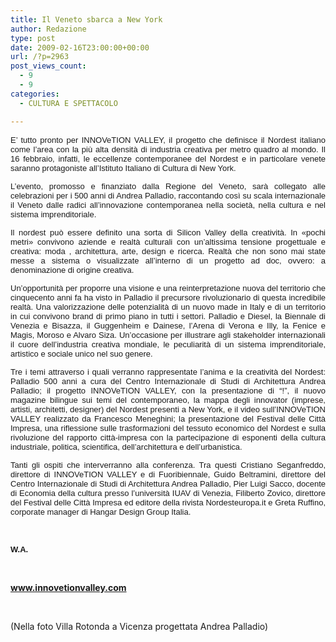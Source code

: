 ```yaml
---
title: Il Veneto sbarca a New York
author: Redazione
type: post
date: 2009-02-16T23:00:00+00:00
url: /?p=2963
post_views_count:
  - 9
  - 9
categories:
  - CULTURA E SPETTACOLO

---
```

<p align="justify">
  <font face="Tahoma, sans&#45;serif"><font size="2">E&#8217; tutto pronto per INNOVeTION VALLEY, il progetto che definisce il Nordest italiano come l&#8217;area con la pi&ugrave; alta densit&agrave; di industria creativa per metro quadro al mondo. Il 16 febbraio, infatti, le eccellenze contemporanee del Nordest e in particolare venete saranno protagoniste all&rsquo;Istituto Italiano di Cultura di New York. </font></font>
</p>

<p align="justify">
  <font face="Tahoma, sans&#45;serif"><font size="2">L&rsquo;evento, promosso e finanziato dalla Regione del Veneto, sar&agrave; collegato alle celebrazioni per i 500 anni di Andrea Palladio, raccontando cos&igrave; su scala internazionale il Veneto dalle radici all&rsquo;innovazione contemporanea nella societ&agrave;, nella cultura e nel sistema imprenditoriale.</font></font>
</p>

<p align="justify">
  <font face="Tahoma, sans&#45;serif"><font size="2">Il nordest pu&ograve; essere definito una sorta di Silicon Valley della creativit&agrave;. In &laquo;pochi metri&raquo; convivono aziende e realt&agrave; culturali con un&rsquo;altissima tensione progettuale e creativa: moda , architettura, arte, design e ricerca. Realt&agrave; che non sono mai state messe a sistema o visualizzate all&#8217;interno di un progetto ad doc, ovvero: a denominazione di origine creativa.</font></font>
</p>

<p align="justify">
  <font face="Tahoma, sans&#45;serif"><font size="2">Un&rsquo;opportunit&agrave; per proporre una visione e una reinterpretazione nuova del territorio che cinquecento anni fa ha visto in Palladio il precursore rivoluzionario di questa incredibile realt&agrave;. Una valorizzazione delle potenzialit&agrave; di un nuovo made in Italy e di un territorio in cui convivono brand di primo piano in tutti i settori. Palladio e Diesel, la Biennale di Venezia e Bisazza, il Guggenheim e Dainese, l&#8217;Arena di Verona e Illy, la Fenice e Magis, Moroso e Alvaro Siza. Un&rsquo;occasione per illustrare agli stakeholder internazionali il cuore dell&rsquo;industria creativa mondiale, le peculiarit&agrave; di un sistema imprenditoriale, artistico e sociale unico nel suo genere. </font></font>
</p>

<p align="justify">
  <font face="Tahoma, sans&#45;serif"><font size="2">Tre i temi attraverso i quali verranno rappresentate l&rsquo;anima e la creativit&agrave; del Nordest: Palladio 500 anni a cura del Centro Internazionale di Studi di Architettura Andrea Palladio; il progetto INNOVeTION VALLEY, con la presentazione di &ldquo;!&rdquo;, il nuovo magazine bilingue sui temi del contemporaneo, la mappa degli innovator (imprese, artisti, architetti, designer) del Nordest presenti a New York, e il video sull&rsquo;INNOVeTION VALLEY realizzato da Francesco Meneghini; la presentazione del Festival delle Citt&agrave; Impresa, una riflessione sulle trasformazioni del tessuto economico del Nordest e sulla rivoluzione del rapporto citt&agrave;&#45;impresa con la partecipazione di esponenti della cultura industriale, politica, scientifica, dell&rsquo;architettura e dell&rsquo;urbanistica.</font></font>
</p>

<p align="justify">
  <font face="Tahoma, sans&#45;serif"><font size="2">Tanti gli ospiti che interverranno alla conferenza. Tra questi Cristiano Seganfreddo, direttore di INNOVeTION VALLEY e di Fuoribiennale, Guido Beltramini, direttore del Centro Internazionale di Studi di Architettura Andrea Palladio, Pier Luigi Sacco, docente di Economia della cultura presso l&rsquo;universit&agrave; IUAV di Venezia, Filiberto Zovico, direttore del Festival delle Citt&agrave; Impresa ed editore della rivista Nordesteuropa.it e Greta Ruffino, corporate manager di Hangar Design Group Italia. </font></font>
</p>

<p style="margin&#45;bottom: 0cm">
  &nbsp;
</p>

<p style="margin&#45;bottom: 0cm">
  <font face="Tahoma, sans&#45;serif"><font size="2"><strong>W.A.</strong></font></font>
</p>

<p style="margin&#45;bottom: 0cm">
  &nbsp;
</p>

<p style="margin&#45;bottom: 0cm">
  <a href="https://www.innovetionvalley.com/"><strong>www.innovetionvalley.com</strong></a>
</p>

<p style="margin&#45;bottom: 0cm">
  &nbsp;
</p>

<p style="margin&#45;bottom: 0cm">
  (Nella foto Villa Rotonda a Vicenza progettata Andrea Palladio)
</p>

<p style="margin&#45;bottom: 0cm">
  &nbsp;
</p>